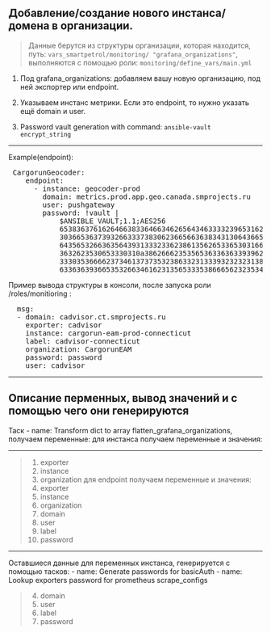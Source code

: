 <main>
<h2>Добавление/создание нового инстанса/домена в организации.</h2>
</main>

> Данные берутся из структуры организации, которая находится, путь: `vars_smartpetrol/monitoring/ "grafana_organizations"`, 
> выполняются c помощью роли: `monitoring/define_vars/main.yml`

1. Под grafana_organizations:
добавляем вашу новую организацию, под ней экспортер или endpoint.

2. Указываем инстанс метрики. Если это endpoint, то нужно указать ещё domain и user.

3. Password vault generation with command: `ansible-vault encrypt_string`

---
Example(endpoint): 

<pre>&nbsp;CargorunGeocoder:
&nbsp;&nbsp;&nbsp;&nbsp;endpoint:
&nbsp;&nbsp;&nbsp;&nbsp;&nbsp;&nbsp;- instance: geocoder-prod
&nbsp;&nbsp;&nbsp;&nbsp;&nbsp;&nbsp;&nbsp;&nbsp;domain: metrics.prod.app.geo.canada.smprojects.ru
&nbsp;&nbsp;&nbsp;&nbsp;&nbsp;&nbsp;&nbsp;&nbsp;user: pushgateway
&nbsp;&nbsp;&nbsp;&nbsp;&nbsp;&nbsp;&nbsp;&nbsp;password: !vault |
&nbsp;&nbsp;&nbsp;&nbsp;&nbsp;&nbsp;&nbsp;&nbsp;&nbsp;&nbsp;&nbsp;&nbsp;$ANSIBLE_VAULT;1.1;AES256
&nbsp;&nbsp;&nbsp;&nbsp;&nbsp;&nbsp;&nbsp;&nbsp;&nbsp;&nbsp;&nbsp;&nbsp;65383637616264663833646634626564346333323965316231346161356338383932366534653237
&nbsp;&nbsp;&nbsp;&nbsp;&nbsp;&nbsp;&nbsp;&nbsp;&nbsp;&nbsp;&nbsp;&nbsp;3036653637393266333738306236656636383431306436650a383161623735633066396165623162
&nbsp;&nbsp;&nbsp;&nbsp;&nbsp;&nbsp;&nbsp;&nbsp;&nbsp;&nbsp;&nbsp;&nbsp;64356532663635643931333233623861356265336530316636376537366438313263303538366661
&nbsp;&nbsp;&nbsp;&nbsp;&nbsp;&nbsp;&nbsp;&nbsp;&nbsp;&nbsp;&nbsp;&nbsp;3632623530653330310a386266623535653633636339396238653762356663306565626338366239
&nbsp;&nbsp;&nbsp;&nbsp;&nbsp;&nbsp;&nbsp;&nbsp;&nbsp;&nbsp;&nbsp;&nbsp;33303536666237346137373532386332313339323232313831666335353838306636643363656266
&nbsp;&nbsp;&nbsp;&nbsp;&nbsp;&nbsp;&nbsp;&nbsp;&nbsp;&nbsp;&nbsp;&nbsp;6336363936653532663461623135653335386665623235343935</pre>


Пример вывода структуры в консоли, после запуска роли /roles/monitioring :

<pre>&nbsp;&nbsp;msg:
&nbsp;&nbsp;- domain: cadvisor.ct.smprojects.ru
&nbsp;&nbsp;&nbsp;&nbsp;exporter: cadvisor
&nbsp;&nbsp;&nbsp;&nbsp;instance: cargorun-eam-prod-connecticut
&nbsp;&nbsp;&nbsp;&nbsp;label: cadvisor-connecticut
&nbsp;&nbsp;&nbsp;&nbsp;organization: CargorunEAM
&nbsp;&nbsp;&nbsp;&nbsp;password: password
&nbsp;&nbsp;&nbsp;&nbsp;user: cadvisor</pre>

---
<main>
<h2>Описание перменных, вывод значений и с помощью чего они генерируются</h2>
</main>
Таск - name: Transform dict to array flatten_grafana_organizations,
получаем переменные:
для инстанса получаем переменные и значения:

---
> 1. exporter 
> 2. instance
> 3. organization
для endpoint получаем переменные и значения:
> 1. exporter 
> 2. instance
> 3. organization
> 4. domain 
> 5. user
> 6. label
> 7. password

---
Оставшиеся данные для переменных инстанса, генерируется с помощью тасков:
    - name: Generate passwords for basicAuth
    - name: Lookup exporters password for prometheus scrape_configs
> 4. domain 
> 5. user
> 6. label
> 7. password



